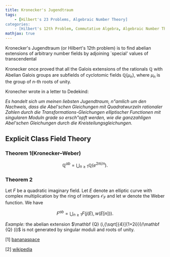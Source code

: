 ```yaml
---
title: Kronecker's Jugendtraum
tags:
    - [Hilbert's 23 Problems, Algebraic Number Theory]
categories:
    - [Hilbert's 12th Problem, Commutative Algebra, Algebraic Number Theory, Algebraic Geometry]
mathjax: true
---
```


Kronecker's Jugendtraum (or Hilbert's 12th problem) is to find abelian extensions of arbitrary number fields by adjoining `special' values of transcendental 

Kronecker once proved that all the Galois extensions of the rationals $\mathbb{Q}$ with Abelian Galois groups are subfields of cyclotomic fields $\mathbb{Q}(\mu_n)$, where $\mu_n$ is the group of $n$-th roots of unity.


Kronecher wrote in a letter to Dedekind:

*Es handelt sich um meinen liebsten Jugendtraum, n\"amlich um den Nachweis, dass die Abel'schen Gleichungen mit Quadratwurzeln rationaler Zahlen durch die Transformations-Gleichungen elliptischer Functionen mit singularen Moduln grade so ersch\"opft werden, wie die ganzzahligen Abel'schen Gleichungen durch die Kreisteilungsgleichungen.*



## Explicit Class Field Theory

### Theorem 1(Kronecker–Weber)
$$\mathbb{Q}^{ab} = \bigcup_{ n\geq 1} \mathbb{Q}(e^{2\pi i /n}).$$

### Theorem 2

Let $F$ be a quadratic imaginary field. Let $E$ denote an elliptic curve with complex multiplication by the ring of integers $\mathcal{O}_{F}$ and let $w$ denote the Weber function. We have

$$F^{ab} = \bigcup_{ n\geq 1} F(j(E), w(E[n])).$$



*Example:* the abelian extension $\mathbf {Q} (i,{\sqrt[{4}]{1+2i}})/\mathbf {Q} (i)$ is not generated by singular moduli and roots of unity.


[1] [bananaspace](https://www.bananaspace.org/wiki/Kronecker_%E9%9D%92%E6%98%A5%E4%B9%8B%E6%A2%A6)

[2] [wikipedia](https://en.wikipedia.org/wiki/Hilbert%27s_twelfth_problem)